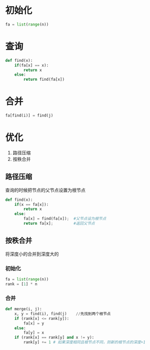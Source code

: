 # 初始化
```python
fa = list(range(n))
```

# 查询
```python
def find(x):
    if(fa[x] == x):
        return x
    else:
        return find(fa[x])
```

# 合并
```python
fa[find(i)] = find(j)
```

# 优化
1. 路径压缩
2. 按秩合并

## 路径压缩
查询的时候把节点的父节点设置为根节点
```python
def find(x):
    if(x == fa[x]):
        return x
    else:
        fa[x] = find(fa[x]);  #父节点设为根节点
        return fa[x];         #返回父节点
```

## 按秩合并
将深度小的合并到深度大的

### 初始化
```python
fa = list(range(n))
rank = [1] * n
```

### 合并
```python
def merge(i, j):
    x, y = find(i), find(j)    //先找到两个根节点
    if (rank[x] <= rank[y]):
        fa[x] = y
    else:
        fa[y] = x
    if (rank[x] == rank[y] and x != y):
        rank[y] += 1 # 如果深度相同且根节点不同，则新的根节点的深度+1
```


